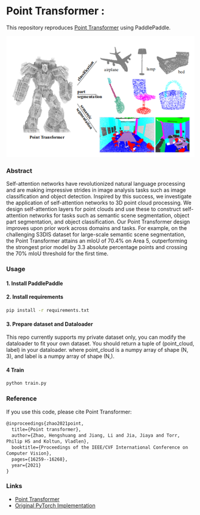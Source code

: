 # Point Transformer :

This repository reproduces [Point Transformer](https://arxiv.org/abs/2012.09164) using PaddlePaddle.

![pt.png](asserts/pt.png)

### Abstract

Self-attention networks have revolutionized natural language processing and are making impressive strides in image
analysis tasks such as image classification and object detection. Inspired by this success, we investigate the
application of self-attention networks to 3D point cloud processing. We design self-attention layers for point clouds
and use these to construct self-attention networks for tasks such as semantic scene segmentation, object part
segmentation, and object classification. Our Point Transformer design improves upon prior work across domains and tasks.
For example, on the challenging S3DIS dataset for large-scale semantic scene segmentation, the Point Transformer attains
an mIoU of 70.4% on Area 5, outperforming the strongest prior model by 3.3 absolute percentage points and crossing the
70% mIoU threshold for the first time.

### Usage

#### 1. Install PaddlePaddle

#### 2. Install requirements

```bash
pip install -r requirements.txt
```

#### 3. Prepare dataset and Dataloader

This repo currently supports my private dataset only, you can modify the dataloader to fit your own dataset.
You should return a tuple of (point_cloud, label) in your dataloader.
where point_cloud is a numpy array of shape (N, 3), and label is a numpy array of shape (N,).

#### 4 Train

```bash
python train.py
```

[//]: # (#### 5. Eval)

[//]: # ()
[//]: # (```bash)

[//]: # (python eval.py)

[//]: # (```)

### Reference

If you use this code, please cite Point Transformer:

```
@inproceedings{zhao2021point,
  title={Point transformer},
  author={Zhao, Hengshuang and Jiang, Li and Jia, Jiaya and Torr, Philip HS and Koltun, Vladlen},
  booktitle={Proceedings of the IEEE/CVF International Conference on Computer Vision},
  pages={16259--16268},
  year={2021}
}
```

### Links

- [Point Transformer](https://arxiv.org/abs/2012.09164)
- [Original PyTorch Implementation](https://github.com/POSTECH-CVLab/point-transformer)